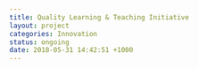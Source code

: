 ```yaml
---
title: Quality Learning & Teaching Initiative
layout: project
categories: Innovation
status: ongoing
date: 2018-05-31 14:42:51 +1000
---
```

